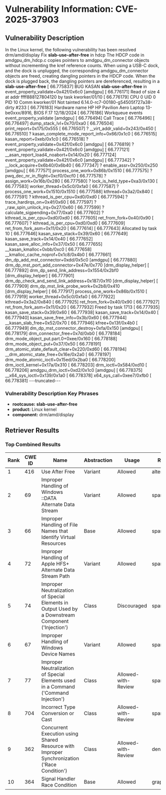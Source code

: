 # Vulnerability Information: CVE-2025-37903

## Vulnerability Description
In the Linux kernel, the following vulnerability has been resolved drm/amd/display Fix **slab-use-after-free** in hdcp The HDCP code in amdgpu_dm_hdcp.c copies pointers to amdgpu_dm_connector objects without incrementing the kref reference counts. When using a USB-C dock, and the dock is unplugged, the corresponding amdgpu_dm_connector objects are freed, creating dangling pointers in the HDCP code. When the dock is plugged back, the dangling pointers are dereferenced, resulting in a **slab-use-after-free** [ 66.775837] BUG KASAN **slab-use-after-free** in event_property_validate+0x42f/0x6c0 [amdgpu] [ 66.776171] Read of size 4 at addr ffff888127804120 by task kworker/01/10 [ 66.776179] CPU 0 UID 0 PID 10 Comm kworker/01 Not tainted 6.14.0-rc7-00180-g54505f727a38-dirty #233 [ 66.776183] Hardware name HP HP Pavilion Aero Laptop 13-be0xxx/8916, BIOS F.17 12/18/2024 [ 66.776186] Workqueue events event_property_validate [amdgpu] [ 66.776494] Call Trace [ 66.776496] [ 66.776497] dump_stack_lvl+0x70/0xa0 [ 66.776504] print_report+0x175/0x555 [ 66.776507] ? __virt_addr_valid+0x243/0x450 [ 66.776510] ? kasan_complete_mode_report_info+0x66/0x1c0 [ 66.776515] kasan_report+0xeb/0x1c0 [ 66.776518] ? event_property_validate+0x42f/0x6c0 [amdgpu] [ 66.776819] ? event_property_validate+0x42f/0x6c0 [amdgpu] [ 66.777121] __asan_report_load4_noabort+0x14/0x20 [ 66.777124] event_property_validate+0x42f/0x6c0 [amdgpu] [ 66.777342] ? __lock_acquire+0x6b40/0x6b40 [ 66.777347] ? enable_assr+0x250/0x250 [amdgpu] [ 66.777571] process_one_work+0x86b/0x1510 [ 66.777575] ? pwq_dec_nr_in_flight+0xcf0/0xcf0 [ 66.777578] ? assign_work+0x16b/0x280 [ 66.777580] ? lock_is_held_type+0xa3/0x130 [ 66.777583] worker_thread+0x5c0/0xfa0 [ 66.777587] ? process_one_work+0x1510/0x1510 [ 66.777588] kthread+0x3a2/0x840 [ 66.777591] ? kthread_is_per_cpu+0xd0/0xd0 [ 66.777594] ? trace_hardirqs_on+0x4f/0x60 [ 66.777597] ? _raw_spin_unlock_irq+0x27/0x60 [ 66.777599] ? calculate_sigpending+0x77/0xa0 [ 66.777602] ? kthread_is_per_cpu+0xd0/0xd0 [ 66.777605] ret_from_fork+0x40/0x90 [ 66.777607] ? kthread_is_per_cpu+0xd0/0xd0 [ 66.777609] ret_from_fork_asm+0x11/0x20 [ 66.777614] [ 66.777643] Allocated by task 10 [ 66.777646] kasan_save_stack+0x39/0x60 [ 66.777649] kasan_save_track+0x14/0x40 [ 66.777652] kasan_save_alloc_info+0x37/0x50 [ 66.777655] __kasan_kmalloc+0xbb/0xc0 [ 66.777658] __kmalloc_cache_noprof+0x1c8/0x4b0 [ 66.777661] dm_dp_add_mst_connector+0xdd/0x5c0 [amdgpu] [ 66.777880] drm_dp_mst_port_add_connector+0x47e/0x770 [drm_display_helper] [ 66.777892] drm_dp_send_link_address+0x1554/0x2bf0 [drm_display_helper] [ 66.777901] drm_dp_check_and_send_link_address+0x187/0x1f0 [drm_display_helper] [ 66.777909] drm_dp_mst_link_probe_work+0x2b8/0x410 [drm_display_helper] [ 66.777917] process_one_work+0x86b/0x1510 [ 66.777919] worker_thread+0x5c0/0xfa0 [ 66.777922] kthread+0x3a2/0x840 [ 66.777925] ret_from_fork+0x40/0x90 [ 66.777927] ret_from_fork_asm+0x11/0x20 [ 66.777932] Freed by task 1713 [ 66.777935] kasan_save_stack+0x39/0x60 [ 66.777938] kasan_save_track+0x14/0x40 [ 66.777940] kasan_save_free_info+0x3b/0x60 [ 66.777944] __kasan_slab_free+0x52/0x70 [ 66.777946] kfree+0x13f/0x4b0 [ 66.777949] dm_dp_mst_connector_destroy+0xfa/0x150 [amdgpu] [ 66.778179] drm_connector_free+0x7d/0xb0 [ 66.778184] drm_mode_object_put.part.0+0xee/0x160 [ 66.778188] drm_mode_object_put+0x37/0x50 [ 66.778191] drm_atomic_state_default_clear+0x220/0xd60 [ 66.778194] __drm_atomic_state_free+0x16e/0x2a0 [ 66.778197] drm_mode_atomic_ioctl+0x15ed/0x2ba0 [ 66.778200] drm_ioctl_kernel+0x17a/0x310 [ 66.778203] drm_ioctl+0x584/0xd10 [ 66.778206] amdgpu_drm_ioctl+0xd2/0x1c0 [amdgpu] [ 66.778375] __x64_sys_ioctl+0x139/0x1a0 [ 66.778378] x64_sys_call+0xee7/0xfb0 [ 66.778381] ---truncated---

### Vulnerability Description Key Phrases
- **rootcause:** **slab-use-after-free**
- **product:** Linux kernel
- **component:** drm/amd/display

## Retriever Results

### Top Combined Results

| Rank | CWE ID | Name | Abstraction | Usage  | Retrievers | Individual Scores |
|------|--------|------|-------------|-------|------------|-------------------|
| 1 | 416 | Use After Free | Variant | Allowed | alternate_terms | 0.800 |
| 2 | 69 | Improper Handling of Windows ::DATA Alternate Data Stream | Variant | Allowed | sparse | 1.572 |
| 3 | 66 | Improper Handling of File Names that Identify Virtual Resources | Base | Allowed | sparse | 1.532 |
| 4 | 72 | Improper Handling of Apple HFS+ Alternate Data Stream Path | Variant | Allowed | sparse | 1.524 |
| 5 | 74 | Improper Neutralization of Special Elements in Output Used by a Downstream Component ('Injection') | Class | Discouraged | sparse | 1.366 |
| 6 | 67 | Improper Handling of Windows Device Names | Variant | Allowed | sparse | 1.350 |
| 7 | 77 | Improper Neutralization of Special Elements used in a Command ('Command Injection') | Class | Allowed-with-Review | sparse | 1.295 |
| 8 | 704 | Incorrect Type Conversion or Cast | Class | Allowed-with-Review | sparse | 1.276 |
| 9 | 362 | Concurrent Execution using Shared Resource with Improper Synchronization ('Race Condition') | Class | Allowed-with-Review | dense | 0.564 |
| 10 | 364 | Signal Handler Race Condition | Base | Allowed | graph | 0.003 |

